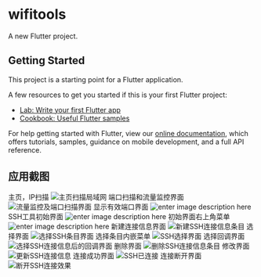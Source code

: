 # wifitools

A new Flutter project.

## Getting Started

This project is a starting point for a Flutter application.

A few resources to get you started if this is your first Flutter project:

- [Lab: Write your first Flutter app](https://flutter.io/docs/get-started/codelab)
- [Cookbook: Useful Flutter samples](https://flutter.io/docs/cookbook)

For help getting started with Flutter, view our 
[online documentation](https://flutter.io/docs), which offers tutorials, 
samples, guidance on mobile development, and a full API reference.

## 应用截图
主页，IP扫描
![主页扫描局域网](https://s1.ax2x.com/2019/04/17/5GjxIp.png)
端口扫描和流量监控界面
![流量监控及端口扫描界面](https://s1.ax2x.com/2019/04/17/5GjiJ6.png)
显示有效端口界面
![enter image description here](https://s1.ax2x.com/2019/04/17/5Gj793.png)
SSH工具初始界面
![enter image description here](https://s1.ax2x.com/2019/04/17/5GGDZz.png)
初始界面右上角菜单
![enter image description here](https://s1.ax2x.com/2019/04/17/5GGBIS.png)
新建连接信息界面
![新建SSH连接信息条目](https://s1.ax2x.com/2019/04/17/5GjqQE.png)
选择界面
![选择SSH条目界面](https://s1.ax2x.com/2019/04/17/5GjfXB.png)
选择条目内嵌菜单
![SSH选择界面](https://s1.ax2x.com/2019/04/17/5GjgUG.png)
选择回调界面
![选择SSH连接信息后的回调界面](https://s1.ax2x.com/2019/04/17/5GjROK.png)
删除界面
![删除SSH连接信息条目](https://s1.ax2x.com/2019/04/17/5GG3f2.png)
修改界面
![更新SSH连接信息](https://s1.ax2x.com/2019/04/17/5GG9Xa.png)
连接成功界面
![SSH已连接](https://s1.ax2x.com/2019/04/17/5Gjngn.png)
连接断开界面
![断开SSH连接效果](https://s1.ax2x.com/2019/04/17/5GjwcQ.png)




